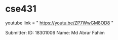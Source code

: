 # cse431
youtube link = " https://youtu.be/ZP7WwGM8OD8 "


Submitter:
ID: 18301006
Name: Md Abrar Fahim
